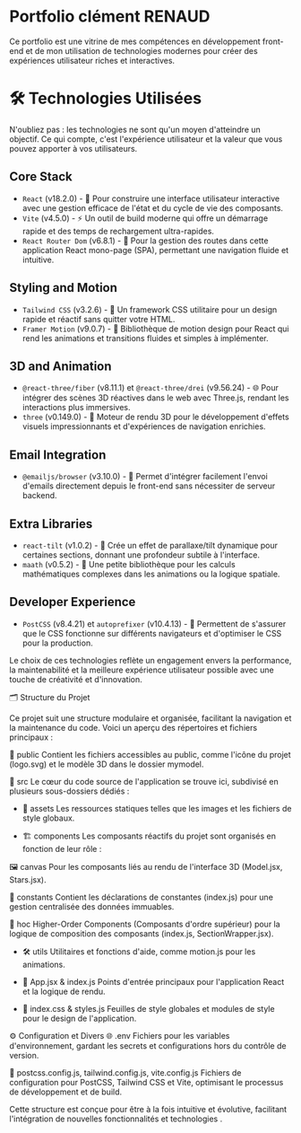 # Portfolio clément RENAUD

Ce portfolio est une vitrine de mes compétences en développement front-end et de mon utilisation de technologies modernes pour créer des expériences utilisateur riches et interactives.

# 🛠 Technologies Utilisées

N'oubliez pas : les technologies ne sont qu'un moyen d'atteindre un objectif. Ce qui compte, c'est l'expérience utilisateur et la valeur que vous pouvez apporter à vos utilisateurs.

## Core Stack

- `React` (v18.2.0) - 🌟 Pour construire une interface utilisateur interactive avec une gestion efficace de l'état et du cycle de vie des composants.
- `Vite` (v4.5.0) - ⚡ Un outil de build moderne qui offre un démarrage rapide et des temps de rechargement ultra-rapides.
- `React Router Dom` (v6.8.1) - 🚦 Pour la gestion des routes dans cette application React mono-page (SPA), permettant une navigation fluide et intuitive.

## Styling and Motion

- `Tailwind CSS` (v3.2.6) - 🎨 Un framework CSS utilitaire pour un design rapide et réactif sans quitter votre HTML.
- `Framer Motion` (v9.0.7) - 💫 Bibliothèque de motion design pour React qui rend les animations et transitions fluides et simples à implémenter.

## 3D and Animation

- `@react-three/fiber` (v8.11.1) et `@react-three/drei` (v9.56.24) - 🌐 Pour intégrer des scènes 3D réactives dans le web avec Three.js, rendant les interactions plus immersives.
- `three` (v0.149.0) - 🎲 Moteur de rendu 3D pour le développement d'effets visuels impressionnants et d'expériences de navigation enrichies.

## Email Integration

- `@emailjs/browser` (v3.10.0) - 📧 Permet d'intégrer facilement l'envoi d'emails directement depuis le front-end sans nécessiter de serveur backend.

## Extra Libraries

- `react-tilt` (v1.0.2) - 📐 Crée un effet de parallaxe/tilt dynamique pour certaines sections, donnant une profondeur subtile à l'interface.
- `maath` (v0.5.2) - 🔢 Une petite bibliothèque pour les calculs mathématiques complexes dans les animations ou la logique spatiale.

## Developer Experience

- `PostCSS` (v8.4.21) et `autoprefixer` (v10.4.13) - 🧰 Permettent de s'assurer que le CSS fonctionne sur différents navigateurs et d'optimiser le CSS pour la production.

Le choix de ces technologies reflète un engagement envers la performance, la maintenabilité et la meilleure expérience utilisateur possible avec une touche de créativité et d'innovation.


🗂 Structure du Projet

Ce projet suit une structure modulaire et organisée, facilitant la navigation et la maintenance du code. Voici un aperçu des répertoires et fichiers principaux :

📁 public
Contient les fichiers accessibles au public, comme l'icône du projet (logo.svg) et le modèle 3D dans le dossier mymodel.

📁 src
Le cœur du code source de l'application se trouve ici, subdivisé en plusieurs sous-dossiers dédiés :

- 🌟 assets
Les ressources statiques telles que les images et les fichiers de style globaux.

- 🏗 components
Les composants réactifs du projet sont organisés en fonction de leur rôle :

🖼 canvas
Pour les composants liés au rendu de l'interface 3D (Model.jsx, Stars.jsx).

🔮 constants
Contient les déclarations de constantes (index.js) pour une gestion centralisée des données immuables.

🚀 hoc
Higher-Order Components (Composants d'ordre supérieur) pour la logique de composition des composants (index.js, SectionWrapper.jsx).

- 🛠 utils
Utilitaires et fonctions d'aide, comme motion.js pour les animations.

- 🎨 App.jsx & index.js
Points d'entrée principaux pour l'application React et la logique de rendu.

- 📄 index.css & styles.js
Feuilles de style globales et modules de style pour le design de l'application.

⚙️ Configuration et Divers
🌐 .env
Fichiers pour les variables d'environnement, gardant les secrets et configurations hors du contrôle de version.

🔧 postcss.config.js, tailwind.config.js, vite.config.js
Fichiers de configuration pour PostCSS, Tailwind CSS et Vite, optimisant le processus de développement et de build.


Cette structure est conçue pour être à la fois intuitive et évolutive, facilitant l'intégration de nouvelles fonctionnalités et technologies .